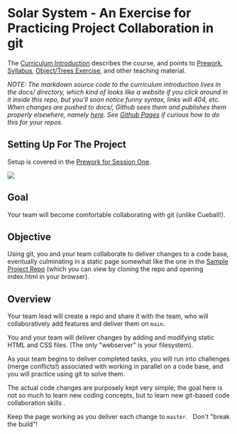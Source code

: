 # Solar System - An Exercise for Practicing Project Collaboration in git

The [Curriculum Introduction](https://git.drwholdings.com/pages/git-basics/team-project-exercise) describes the course, and points to [Prework](https://git.drwholdings.com/pages/git-basics/team-project-exercise/prework), [Syllabus](https://git.drwholdings.com/pages/git-basics/team-project-exercise/syllabus), [Object/Trees Exercise](https://git.drwholdings.com/pages/git-basics/team-project-exercise/objects-and-trees-exercise), and other teaching material.

_NOTE:  The markdown source code to the curriculum introduction lives in the docs/ directory, which kind of looks like a website if you click around in it inside this repo, but you'll soon notice funny syntax, links will 404, etc.  When changes are pushed to docs/, Github sees them and publishes them properly elsewhere, namely [here](https://git.drwholdings.com/pages/git-basics/team-project-exercise).  See [Github Pages](https://pages.github.com) if curious how to do this for your repos._

## Setting Up For The Project
Setup is covered in the [Prework for Session One](https://git.drwholdings.com/pages/git-basics/team-project-exercise/prework).

[ ![](https://imgs.xkcd.com/comics/git.png) ](https://xkcd.com/1597/)

## Goal
Your team will become comfortable collaborating with git (unlike Cueball!).

## Objective
Using git, you and your team collaborate to deliver changes to a code base, eventually culminating in a static page somewhat like the one in the [Sample Project Repo](https://git.drwholdings.com/git-basics/sample-project) (which you can view by cloning the repo and opening index.html in your browser).

## Overview
Your team lead will create a repo and share it with the team, who will collaboratively add features and deliver them on `main`.

You and your team will deliver changes by adding and modifying static HTML and CSS files.  (The only "webserver" is your filesystem).

As your team begins to deliver completed tasks, you will run into challenges (merge conflicts!) associated with working in parallel on a code base, and you will practice using git to solve them.

The actual code changes are purposely kept very simple; the goal here is not so much to learn new coding concepts, but to learn new git-based code collaboration skills .

Keep the page working as you deliver each change to `master`. &nbsp;&nbsp;Don't "break the build"!


